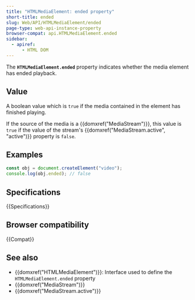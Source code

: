 ```yaml
---
title: "HTMLMediaElement: ended property"
short-title: ended
slug: Web/API/HTMLMediaElement/ended
page-type: web-api-instance-property
browser-compat: api.HTMLMediaElement.ended
sidebar:
  - apiref:
      - HTML DOM
---
```


The **`HTMLMediaElement.ended`** property indicates whether the media
element has ended playback.

## Value

A boolean value which is `true` if the media contained in the
element has finished playing.

If the source of the media is a {{domxref("MediaStream")}}, this value is
`true` if the value of the stream's {{domxref("MediaStream.active", "active")}} property is `false`.

## Examples

```js
const obj = document.createElement("video");
console.log(obj.ended); // false
```

## Specifications

{{Specifications}}

## Browser compatibility

{{Compat}}

## See also

- {{domxref("HTMLMediaElement")}}: Interface used to define the `HTMLMediaElement.ended` property
- {{domxref("MediaStream")}}
- {{domxref("MediaStream.active")}}
